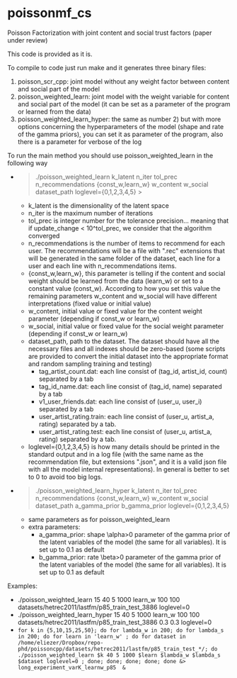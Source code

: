 # poissonmf_cs
Poisson Factorization with joint content and social trust factors (paper under review)

This code is provided as it is.

To compile to code just run make and it generates three binary files:
1) poisson_scr_cpp: joint model without any weight factor between content and social part of the model
2) poisson_weighted_learn: joint model with the weight variable for content and social part of the model (it can be set as a parameter of the program or learned from the data)
3) poisson_weighted_learn_hyper: the same as number 2) but with more options concerning the hyperparameters of the model (shape and rate of the gamma priors), you can set it as parameter of the program, also there is a parameter for verbose of the log


To run the main method you should use poisson_weighted_learn in the following way
- > ./poisson_weighted_learn k_latent n_iter tol_prec n_recommendations {const_w,learn_w} w_content w_social dataset_path loglevel={0,1,2,3,4,5} >
	 - k_latent is the dimensionality of the latent space 
	 - n_iter is the maximum number of iterations
	 - tol_prec is integer number for the tolerance precision... meaning that if update_change < 10^tol_prec, we consider that the algorithm converged
	 - n_recommendations is the number of items to recommend for each user. The recommendations will be a file with ".rec" extensions that will be generated in the same folder of the dataset, each line for a user and each line with n_recommendations items.
	 - {const_w,learn_w}, this parameter is telling if the content and social weight should be learned from the data (learn_w) or set to a constant value (const_w). According to how you set this value the remaining parameters w_content and w_social will have different interpretations (fixed value or initial value)
	 - w_content, initial value or fixed value for the content weight parameter (depending if const_w or learn_w)
	 - w_social, initial value or fixed value for the social weight parameter (depending if const_w or learn_w)
	 - dataset_path, path to the dataset. The dataset should have all the necessary files and all indexes should be zero-based (some scripts are provided to convert the initial dataset into the appropriate format and random sampling training and testing)
		- tag_artist_count.dat: each line consist of  (tag_id, artist_id, count) separated by a tab
		- tag_id_name.dat: each line consist of  (tag_id, name) separated by a tab
		- v1_user_friends.dat: each line consist of  (user_u, user_i) separated by a tab
		- user_artist_rating.train: each line consist of  (user_u, artist_a, rating) separated by a tab.
		- user_artist_rating.test: each line consist of  (user_u, artist_a, rating) separated by a tab.
	 - loglevel={0,1,2,3,4,5} is how many details should be printed in the standard output and in a log file (with the same name as the recommendation file, but extensions ".json", and it is a valid json file with all the model internal representations). In general is better to set to 0 to avoid too big logs.
- > ./poisson_weighted_learn_hyper k_latent n_iter tol_prec n_recommendations {const_w,learn_w} w_content w_social dataset_path a_gamma_prior b_gamma_prior loglevel={0,1,2,3,4,5} 
	- same parameters as for poisson_weighted_learn
	- extra parameters:
		- a_gamma_prior: shape \alpha>0 parameter of the gamma prior of the latent variables of the model (the same for all variables). It is set up to 0.1 as default
		- b_gamma_prior: rate \beta>0 parameter of the gamma prior of the latent variables of the model (the same for all variables). It is set up to 0.1 as default
 

Examples:
 - ./poisson_weighted_learn 15 40 5 1000 learn_w 100 100 datasets/hetrec2011/lastfm/p85_train_test_3886 loglevel=0
 - ./poisson_weighted_learn_hyper 15 40 5 1000 learn_w 100 100 datasets/hetrec2011/lastfm/p85_train_test_3886 0.3 0.3 loglevel=0
 - ```for k in {5,10,15,25,50}; do for lambda_w in 200; do for lambda_s in 200; do for learn in 'learn_w' ; do for dataset in /home/eliezer/Dropbox/repo-phd/poissoncpp/datasets/hetrec2011/lastfm/p85_train_test_*/; do ./poisson_weighted_learn $k 40 5 1000 $learn $lambda_w $lambda_s $dataset loglevel=0 ; done; done; done; done; done &> long_experiment_varK_learnw_p85  & ```
